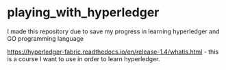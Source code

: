 # playing_with_hyperledger
I made this repository due to save my progress in learning hyperledger and GO programming language

https://hyperledger-fabric.readthedocs.io/en/release-1.4/whatis.html - this is a course I want to use in order to learn hyperledger.
